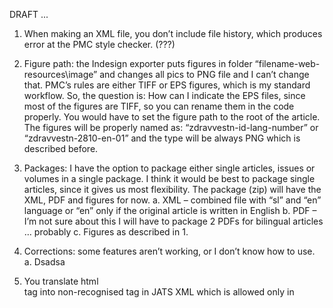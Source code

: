 DRAFT ...

1.	When making an XML file, you don’t include file history, which produces error at the PMC style checker. (???)
2.	Figure path: the Indesign exporter puts figures in folder “filename-web-resources\image” and changes all pics to PNG file and I can’t change that. PMC’s rules are either TIFF or EPS figures, which is my standard workflow. So, the question is: How can I indicate the EPS files, since most of the figures are TIFF, so you can rename them in the code properly. You would have to set the figure path to the root of the article. The figures will be properly named as: “zdravvestn-id-lang-number” or “zdravvestn-2810-en-01” and the type will be always PNG which is described before.
3.	Packages: I have the option to package either single articles, issues or volumes in a single package. I think it would be best to package single articles, since it gives us most flexibility. The package (zip) will have the XML, PDF and figures for now.
a.	XML – combined file with “sl” and “en” language or “en” only if the original article is written in English
b.	PDF – I’m not sure about this I will have to package 2 PDFs for bilingual articles … probably
c.	Figures as described in 1.
4.	Corrections: some features aren’t working, or I don’t know how to use.
a.	Dsadsa
5.	You translate html </br> tag into non-recognised <break/> tag in JATS XML which is allowed only in <title>, <td> and <th> tags. In file 2833.html: Line break is in <th> tag but and in child <p> tag …
6.	Bug: Exapmle id: 2855, 3 authors; 2 have two affiliations. First processed normally and the last with: »Error: author name span classes are not "given-name" and "surname": ",". When I delete comma and second affiliation it works properly. Adding comma in front of the reference numbers doesn’t help.
7.	Bug: Corresponden’s email is missing from tag <corresp>. It should be in the <email> tag which is present as <email xlink:type="simple"/>.
8.	XML-all – back matter is the same for both articles … are you suppose to duplicate refs?
9.	<xref ref-type="corresp" rid="en-corr"/> -- tole je problem pri Zvonki -- 3018
10. sistem ignorira <bold> tag. Poglej 3018 v spodnjem delu za referenco
11. sistem hecno dela z list in list-item -- oz hecno pretvarja iz: 
            <p class="ul"><span>•</span>8809 – diplomantov medicine (zdravniki),</p>
            <p class="ul"><span>•</span>2269 – diplomantov dentalne medicine (zobozdravniki),</p>
            <p class="ul"><span>•</span>1079 – magistrov znanosti, </p>
            <p class="ul"><span>•</span>1724 – doktorjev znanosti.</p> (ista referenca 3018)
        <list>
            <list-item>
               <label>•</label>
               <p>8809 - medical graduates,</p>
            </list-item>
             <list-item>
               <label>•</label>
               <p>2269 - dental graduates,</p>
            </list-item>
             <list-item>
               <label>•</label>
               <p>1079 - Masters of Science,</p>
            </list-item>
             <list-item>
               <label>•</label>
               <p>1724 - Ph.D.</p>
            </list-item>
         </list>
         Izgleda isto z ali brez labele. Preskusi tudi s številkami.

12. 